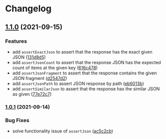 # Changelog
## [1.1.0](https://github.com/nekofar/slim-test/compare/v1.0.2...v1.1.0) (2021-09-15)


### Features

* add `assertExactJson` to assert that the response has the exact given JSON ([131d8d5](https://github.com/nekofar/slim-test/commit/131d8d5ce19a39d24e4364eb2869488d3b3e277c))
* add `assertJsonCount` to assert that the response JSON has the expected count of items at the given key ([616c478](https://github.com/nekofar/slim-test/commit/616c4780e451606f920343fd9ca356776a5b5ce3))
* add `assertJsonFragment` to assert that the response contains the given JSON fragment ([d2547d2](https://github.com/nekofar/slim-test/commit/d2547d221f7ff802681a0a122b3b9ee8c5787e4d))
* add `assertJsonPath` to assert JSON response by path ([eb6013b](https://github.com/nekofar/slim-test/commit/eb6013bd9fb993b0373b6d6699e24bc434afc5d7))
* add `assertSimilarJson` to assert that the response has the similar JSON as given ([77e72c7](https://github.com/nekofar/slim-test/commit/77e72c75fcdf827498effe6634538f4631dbacba))

### [1.0.1](https://github.com/nekofar/slim-test/compare/v1.0.0...v1.0.1) (2021-09-14)


### Bug Fixes

* solve functionality issue of `assertJson` ([ac5c2cb](https://github.com/nekofar/slim-test/commit/ac5c2cbd7e5a0a67b388a6a82060e0c59111e181))

